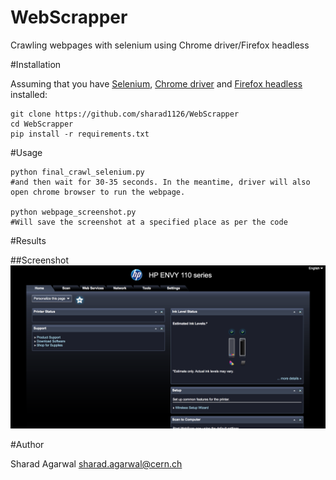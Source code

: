 # WebScrapper

Crawling webpages with selenium using Chrome driver/Firefox headless 

#Installation

Assuming that you have  [Selenium](http://selenium-python.readthedocs.io/installation.html),  [Chrome driver](http://chromedriver.chromium.org/getting-started) and [Firefox headless](https://developer.mozilla.org/en-US/Firefox/Headless_mode) installed:

```
git clone https://github.com/sharad1126/WebScrapper
cd WebScrapper
pip install -r requirements.txt
```

#Usage

```
python final_crawl_selenium.py
#and then wait for 30-35 seconds. In the meantime, driver will also open chrome browser to run the webpage.

python webpage_screenshot.py
#Will save the screenshot at a specified place as per the code

```

#Results

##Screenshot 
![Screenshot](test.png)

#Author

Sharad Agarwal <sharad.agarwal@cern.ch>

